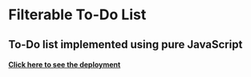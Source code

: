 # Filterable To-Do List

## To-Do list implemented using pure JavaScript


#### [Click here to see the deployment](https://sudowebdev.github.io/filterable-todo-list/)